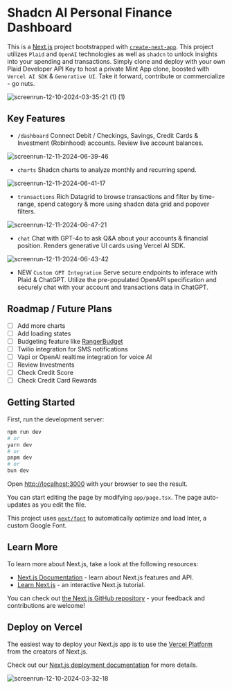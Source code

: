 # Shadcn AI Personal Finance Dashboard
This is a [Next.js](https://nextjs.org/) project bootstrapped with [`create-next-app`](https://github.com/vercel/next.js/tree/canary/packages/create-next-app). This project utilizes `Plaid` and `OpenAI` technologies as well as `shadcn` to unlock insights into your spending and transactions. Simply clone and deploy with your own Plaid Developer API Key to host a private Mint App clone, boosted with `Vercel AI SDK` & `Generative UI`. Take it forward, contribute or commercialize - go nuts.

 ![screenrun-12-10-2024-03-35-21 (1) (1)](https://github.com/user-attachments/assets/cf46f89f-3284-47f2-9b2c-6365aa3db8ec)


## Key Features
- `/dashboard` Connect Debit / Checkings, Savings, Credit Cards & Investment (Robinhood) accounts. Review live account balances.

![screenrun-12-11-2024-06-39-46](https://github.com/user-attachments/assets/9a5e258b-2b16-4375-8694-f917dadfb2fa)
- `charts` Shadcn charts to analyze monthly and recurring spend.

![screenrun-12-11-2024-06-41-17](https://github.com/user-attachments/assets/aa89746a-b115-437d-8c76-fb3e5a5e3079)
- `transactions` Rich Datagrid to browse transactions and filter by time-range, spend category & more using shadcn data grid and popover filters.

![screenrun-12-11-2024-06-47-21](https://github.com/user-attachments/assets/4e996235-9c5c-44b9-a0db-f1cb3ccdc161)
- `chat` Chat with GPT-4o to ask Q&A about your accounts & financial position. Renders generative UI cards using Vercel AI SDK.

![screenrun-12-11-2024-06-43-42](https://github.com/user-attachments/assets/77b656a5-53c4-4a32-9336-ba600550bbee)

- NEW `Custom GPT Integration` Serve secure endpoints to inferace with Plaid & ChatGPT. Utilize the pre-populated OpenAPI specification and securely chat with your account and transactions data in ChatGPT.

## Roadmap / Future Plans
- [ ] Add more charts
- [ ] Add loading states
- [ ] Budgeting feature like [RangerBudget](https://rangerbudget.com/)
- [ ] Twilio integration for SMS notifications
- [ ] Vapi or OpenAI realtime integration for voice AI
- [ ] Review Investments
- [ ] Check Credit Score
- [ ] Check Credit Card Rewards

## Getting Started

First, run the development server:

```bash
npm run dev
# or
yarn dev
# or
pnpm dev
# or
bun dev
```

Open [http://localhost:3000](http://localhost:3000) with your browser to see the result.

You can start editing the page by modifying `app/page.tsx`. The page auto-updates as you edit the file.

This project uses [`next/font`](https://nextjs.org/docs/basic-features/font-optimization) to automatically optimize and load Inter, a custom Google Font.

## Learn More

To learn more about Next.js, take a look at the following resources:

- [Next.js Documentation](https://nextjs.org/docs) - learn about Next.js features and API.
- [Learn Next.js](https://nextjs.org/learn) - an interactive Next.js tutorial.

You can check out [the Next.js GitHub repository](https://github.com/vercel/next.js/) - your feedback and contributions are welcome!

## Deploy on Vercel

The easiest way to deploy your Next.js app is to use the [Vercel Platform](https://vercel.com/new?utm_medium=default-template&filter=next.js&utm_source=create-next-app&utm_campaign=create-next-app-readme) from the creators of Next.js.

Check out our [Next.js deployment documentation](https://nextjs.org/docs/deployment) for more details.

![screenrun-12-10-2024-03-32-18](https://github.com/user-attachments/assets/bd238347-4293-47d3-8a04-40750f3b4ad7)

